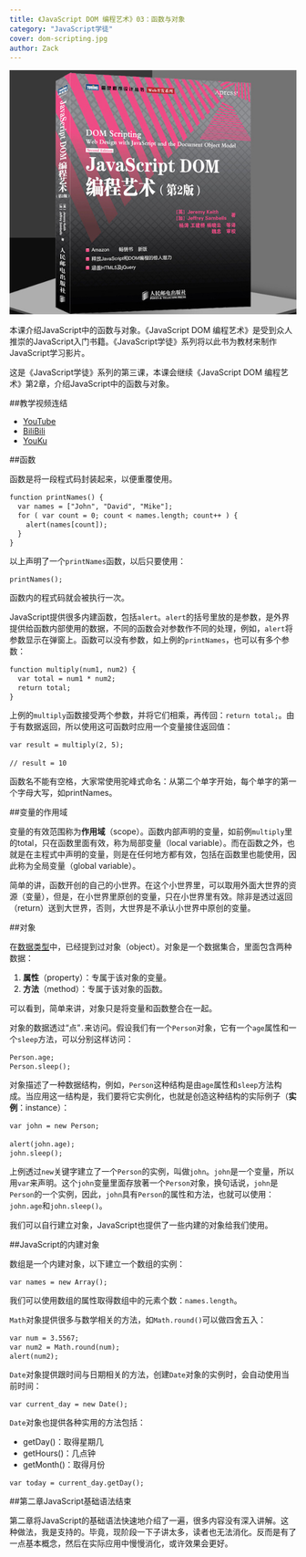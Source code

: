 ```yaml
---
title: 《JavaScript DOM 编程艺术》03：函数与对象
category: "JavaScript学徒"
cover: dom-scripting.jpg
author: Zack
---
```


![JavaScript DOM 编程艺术](dom-scripting.jpg)

本课介绍JavaScript中的函数与对象。《JavaScript DOM 编程艺术》是受到众人推崇的JavaScript入门书籍。《JavaScript学徒》系列将以此书为教材来制作JavaScript学习影片。

这是《JavaScript学徒》系列的第三课，本课会继续《JavaScript DOM 编程艺术》第2章，介绍JavaScript中的函数与对象。

##教学视频连结
* [YouTube](https://youtu.be/8CynRzsC74I)
* [BiliBili](https://www.bilibili.com/video/av29987143/)
* [YouKu](https://v.youku.com/v_show/id_XMzc5MjE3MzAxMg==.html)

##函数

函数是将一段程式码封装起来，以便重覆使用。

```
function printNames() {
  var names = ["John", "David", "Mike"];
  for ( var count = 0; count < names.length; count++ ) {
    alert(names[count]);
  }
}
```
以上声明了一个`printNames`函数，以后只要使用：

```
printNames();
```

函数内的程式码就会被执行一次。

JavaScript提供很多内建函数，包括`alert`。`alert`的括号里放的是参数，是外界提供给函数内部使用的数据，不同的函数会对参数作不同的处理，例如，`alert`将参数显示在弹窗上。函数可以没有参数，如上例的`printNames`，也可以有多个参数：

```
function multiply(num1, num2) {
  var total = num1 * num2;
  return total;
}
```

上例的`multiply`函数接受两个参数，并将它们相乘，再传回：`return total;`。由于有数据返回，所以使用这可函数时应用一个变量接住返回值：

```
var result = multiply(2, 5);

// result = 10
```

函数名不能有空格，大家常使用驼峰式命名：从第二个单字开始，每个单字的第一个字母大写，如printNames。

##变量的作用域

变量的有效范围称为**作用域**（scope）。函数内部声明的变量，如前例`multiply`里的total，只在函数里面有效，称为局部变量（local variable）。而在函数之外，也就是在主程式中声明的变量，则是在任何地方都有效，包括在函数里也能使用，因此称为全局变量（global variable）。

简单的讲，函数开创的自己的小世界。在这个小世界里，可以取用外面大世界的资源（变量），但是，在小世界里原创的变量，只在小世界里有效。除非是透过返回（return）送到大世界，否则，大世界是不承认小世界中原创的变量。

##对象

在[数据类型](/javascript-dom-data-type)中，已经提到过对象（object）。对象是一个数据集合，里面包含两种数据：

1. **属性**（property）：专属于该对象的变量。
2. **方法**（method）：专属于该对象的函数。

可以看到，简单来讲，对象只是将变量和函数整合在一起。

对象的数据透过“点”`.`来访问。假设我们有一个`Person`对象，它有一个`age`属性和一个`sleep`方法，可以分别这样访问：

```
Person.age;
Person.sleep();
```

对象描述了一种数据结构，例如，`Person`这种结构是由`age`属性和`sleep`方法构成。当应用这一结构是，我们要将它实例化，也就是创造这种结构的实际例子（**实例**：instance）：

```
var john = new Person;

alert(john.age);
john.sleep();
```

上例透过`new`关键字建立了一个`Person`的实例，叫做`john`。`john`是一个变量，所以用`var`来声明。这个`john`变量里面存放著一个`Person`对象，换句话说，`john`是`Person`的一个实例，因此，`john`具有`Person`的属性和方法，也就可以使用：`john.age`和`john.sleep()`。

我们可以自行建立对象，JavaScript也提供了一些内建的对象给我们使用。

##JavaScript的内建对象

数组是一个内建对象，以下建立一个数组的实例：

```
var names = new Array();
```

我们可以使用数组的属性取得数组中的元素个数：`names.length`。

`Math`对象提供很多与数学相关的方法，如`Math.round()`可以做四舍五入：

```
var num = 3.5567;
var num2 = Math.round(num);
alert(num2);
```

`Date`对象提供跟时间与日期相关的方法，创建`Date`对象的实例时，会自动使用当前时间：

```
var current_day = new Date();
```

`Date`对象也提供各种实用的方法包括：

* getDay()：取得星期几
* getHours()：几点钟
* getMonth()：取得月份

```
var today = current_day.getDay();
```

##第二章JavaScript基础语法结束

第二章将JavaScript的基础语法快速地介绍了一遍，很多内容没有深入讲解。这种做法，我是支持的。毕竟，现阶段一下子讲太多，读者也无法消化。反而是有了一点基本概念，然后在实际应用中慢慢消化，或许效果会更好。